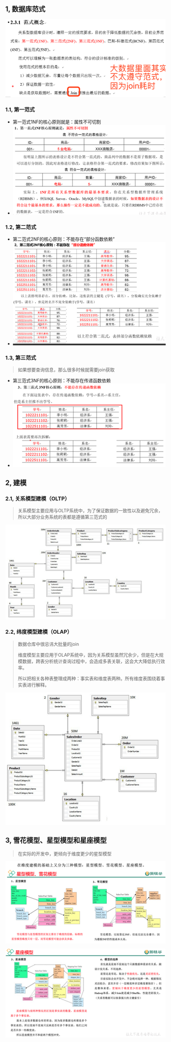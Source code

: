 ## 1, 数据库范式

![image-20190806115917657](assets/image-20190806115917657.png)



### 1.1, 第一范式

* 第一范式1NF的核心原则就是：属性不可切割
* ![image-20190806115212308](assets/image-20190806115212308.png)

### 1.2, 第二范式

* 第二范式2NF的核心原则：不能存在“部分函数依赖”
* ![image-20190806115450122](assets/image-20190806115450122.png)



### 1.3, 第三范式

> 如果想要查询信息，那么很多时候就需要join获取

* 第三范式3NF的核心原则：不能存在传递函数依赖
* ![image-20190806115808938](assets/image-20190806115808938.png)

## 2, 建模

### 2.1, 关系模型建模（OLTP）

> 关系模型主要应用与OLTP系统中，为了保证数据的一致性以及避免冗余，所以大部分业务系统的表都是遵循第三范式的

![image-20190806120448930](assets/image-20190806120448930.png)

### 2.2, 纬度模型建模（OLAP）

> 数据仓库中很忌讳大批量的join
>
> 维度模型主要应用于OLAP系统中，因为关系模型虽然冗余少，但是在大规模数据，跨表分析统计查询过程中，会造成多表关联，这会大大降低执行效率。
>
> 所以把相关各种表整理成两种：事实表和维度表两种。所有维度表围绕着事实表进行解释。

![image-20190806120634500](assets/image-20190806120634500.png)



## 3, 雪花模型、星型模型和星座模型

>  在实际的开发中，更倾向于维度更少的星型模型

![image-20190806121025850](assets/image-20190806121025850.png)

![image-20190806121046866](assets/image-20190806121046866.png)

